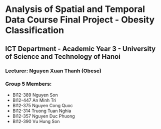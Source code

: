 # Analysis of Spatial and Temporal Data Course Final Project - Obesity Classification 
## ICT Department - Academic Year 3 - University of Science and Technology of Hanoi
### Lecturer: Nguyen Xuan Thanh (Obese)
### Group 5 Members:
- BI12-389 Nguyen Son
- BI12-447 An Minh Tri
- BI12-375 Nguyen Cong Quoc
- BI12-314 Truong Tuan Nghia
- BI12-357 Nguyen Duc Phuong
- BI12-390 Vu Hung Son
